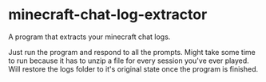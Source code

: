 # minecraft-chat-log-extractor

A program that extracts your minecraft chat logs. 

Just run the program and respond to all the prompts. Might take some time to run because it has to unzip a file for every session you've ever played. Will restore the logs folder to it's original state once the program is finished.

